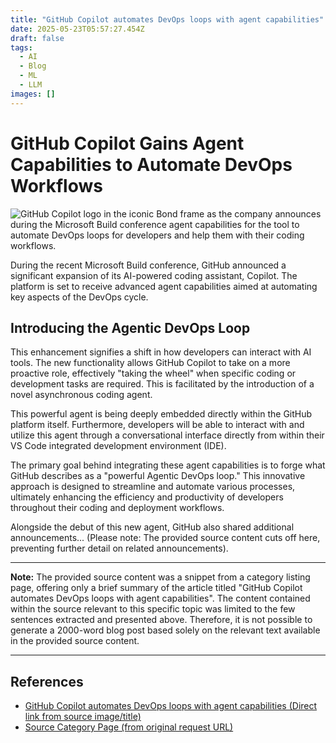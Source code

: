 ```yaml
---
title: "GitHub Copilot automates DevOps loops with agent capabilities"
date: 2025-05-23T05:57:27.454Z
draft: false
tags:
  - AI
  - Blog
  - ML
  - LLM
images: []
---
```


# GitHub Copilot Gains Agent Capabilities to Automate DevOps Workflows

![GitHub Copilot logo in the iconic Bond frame as the company announces during the Microsoft Build conference agent capabilities for the tool to automate DevOps loops for developers and help them with their coding workflows.](https://www.developer-tech.com/wp-content/uploads/2025/05/github-copilot-agentic-ai-artificial-intelligence-development-coding-agent-developers-agents-programming-microsoft-build-334x250.jpg)

During the recent Microsoft Build conference, GitHub announced a significant expansion of its AI-powered coding assistant, Copilot. The platform is set to receive advanced agent capabilities aimed at automating key aspects of the DevOps cycle.

## Introducing the Agentic DevOps Loop

This enhancement signifies a shift in how developers can interact with AI tools. The new functionality allows GitHub Copilot to take on a more proactive role, effectively "taking the wheel" when specific coding or development tasks are required. This is facilitated by the introduction of a novel asynchronous coding agent.

This powerful agent is being deeply embedded directly within the GitHub platform itself. Furthermore, developers will be able to interact with and utilize this agent through a conversational interface directly from within their VS Code integrated development environment (IDE).

The primary goal behind integrating these agent capabilities is to forge what GitHub describes as a "powerful Agentic DevOps loop." This innovative approach is designed to streamline and automate various processes, ultimately enhancing the efficiency and productivity of developers throughout their coding and deployment workflows.

Alongside the debut of this new agent, GitHub also shared additional announcements... (Please note: The provided source content cuts off here, preventing further detail on related announcements).

---

**Note:** The provided source content was a snippet from a category listing page, offering only a brief summary of the article titled "GitHub Copilot automates DevOps loops with agent capabilities". The content contained within the source relevant to this specific topic was limited to the few sentences extracted and presented above. Therefore, it is not possible to generate a 2000-word blog post based solely on the relevant text available in the provided source content.

---

## References

-   [GitHub Copilot automates DevOps loops with agent capabilities (Direct link from source image/title)](https://www.developer-tech.com/news/github-copilot-automates-devops-loops-agent-capabilities/)
-   [Source Category Page (from original request URL)](https://www.developer-tech.com/categories/developer-approaches/developer-approaches-devops/)
